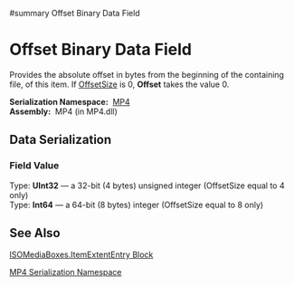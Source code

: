 ﻿#summary Offset Binary Data Field

# Offset Binary Data Field #


Provides the absolute offset in bytes from the beginning of the containing file, of this item. If [OffsetSize](Bin_F_MP4_ISOMediaBoxes_ItemLocationBox_sizeData.md) is 0, **Offset** takes the value 0.

**Serialization Namespace:**  [MP4](Bin_N_MP4.md)<br><b>Assembly:</b>  MP4 (in MP4.dll)<br>
<h2>Data Serialization</h2>

<h3>Field Value</h3>
Type: <b>UInt32</b> — a 32-bit (4 bytes) unsigned integer (OffsetSize equal to 4 only)<br>Type: <b>Int64</b> — a 64-bit (8 bytes) integer (OffsetSize equal to 8 only)<br>
<h2>See Also</h2>

<a href='Bin_T_MP4_ISOMediaBoxes_ItemExtentEntry.md'>ISOMediaBoxes.ItemExtentEntry Block</a>

<a href='Bin_N_MP4.md'>MP4 Serialization Namespace</a>